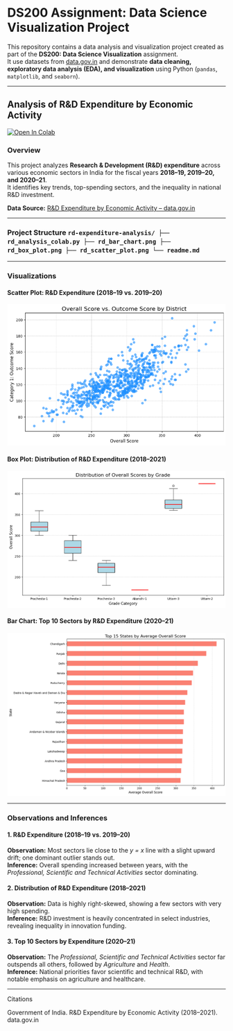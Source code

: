 # DS200 Assignment: Data Science Visualization Project  

This repository contains a data analysis and visualization project created as part of the **DS200: Data Science Visualization** assignment.  
It use datasets from [data.gov.in](https://data.gov.in) and demonstrate **data cleaning, exploratory data analysis (EDA), and visualization** using Python (`pandas`, `matplotlib`, and `seaborn`).

---

## Analysis of R&D Expenditure by Economic Activity  

[![Open In Colab](https://colab.research.google.com/assets/colab-badge.svg)](https://colab.research.google.com/drive/1qXXDXvaHxsZlkXd8hXsSXnbWVJEFKYnG?usp=sharing)
### Overview  
This project analyzes **Research & Development (R&D) expenditure** across various economic sectors in India for the fiscal years **2018–19, 2019–20, and 2020–21**.  
It identifies key trends, top-spending sectors, and the inequality in national R&D investment.

**Data Source:** [R&D Expenditure by Economic Activity – data.gov.in](https://data.gov.in/)

---

### Project Structure ``` rd-expenditure-analysis/ ├── rd_analysis_colab.py ├── rd_bar_chart.png ├── rd_box_plot.png ├── rd_scatter_plot.png └── readme.md ```

---

### Visualizations  

#### Scatter Plot: R&D Expenditure (2018–19 vs. 2019–20)  
![Scatter Plot](rd_scatter_plot.png)

#### Box Plot: Distribution of R&D Expenditure (2018–2021)  
![Box Plot](rd_box_plot.png)

#### Bar Chart: Top 10 Sectors by R&D Expenditure (2020–21)  
![Bar Chart](rd_bar_chart.png)

---

### Observations and Inferences  

#### 1. R&D Expenditure (2018–19 vs. 2019–20)
**Observation:** Most sectors lie close to the *y = x* line with a slight upward drift; one dominant outlier stands out.  
**Inference:** Overall spending increased between years, with the *Professional, Scientific and Technical Activities* sector dominating.

#### 2. Distribution of R&D Expenditure (2018–2021)
**Observation:** Data is highly right-skewed, showing a few sectors with very high spending.  
**Inference:** R&D investment is heavily concentrated in select industries, revealing inequality in innovation funding.

#### 3. Top 10 Sectors by Expenditure (2020–21)
**Observation:** The *Professional, Scientific and Technical Activities* sector far outspends all others, followed by *Agriculture* and *Health*.  
**Inference:** National priorities favor scientific and technical R&D, with notable emphasis on agriculture and healthcare.

---

Citations

Government of India. R&D Expenditure by Economic Activity (2018–2021). data.gov.in





